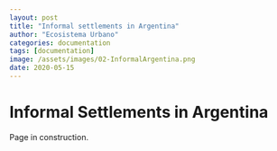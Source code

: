 ```yaml
---
layout: post
title: "Informal settlements in Argentina"
author: "Ecosistema Urbano"
categories: documentation
tags: [documentation]
image: /assets/images/02-InformalArgentina.png
date: 2020-05-15
---
```


# Informal Settlements in Argentina

Page in construction.